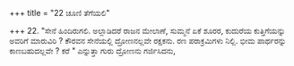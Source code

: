 +++
title = "22 ಚೂಣಿ ತೆಗೆಯಲಿ"

+++
22. "ಸೇನೆ ಹಿಂದಿರುಗಲಿ. ಅಲ್ಲಾಡಿದರೆ ರಾಜನ ಮೇಲಾಣೆ, ಸುಮ್ಮನೆ ಏಕೆ ಶೂರರ, ಕುದುರೆಯ ಕುತ್ತಿಗೆಯನ್ನು ಅವರಿಗೆ ಮಾರುವಿರಿ ? ಕೌರವನ ಸೇನೆಯಲ್ಲಿ ದ್ರೋಣನಲ್ಲವೇ ರಕ್ಷಕನು. ರಣ ಪರಾಕ್ರಮಿಗಳು ನಿಲ್ಲಿ. ಭೀಮ ಪಾರ್ಥರನ್ನು ಕಾಣಬಹುದಲ್ಲವೇ ? ಕರೆ " ಎನ್ನುತ್ತಾ ಗುರು ದ್ರೋಣನು ಗರ್ಜಿಸಿದನು,